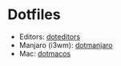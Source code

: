 # Dotfiles

- Editors: [doteditors](https://github.com/richarddewit/doteditors)
- Manjaro (i3wm): [dotmanjaro](https://github.com/richarddewit/dotmanjaro)
- Mac: [dotmacos](https://github.com/richarddewit/dotmacos)
